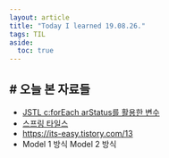 ```yaml
---
layout: article
title: "Today I learned 19.08.26."
tags: TIL
aside:
  toc: true
---
```

## # 오늘 본 자료들
- [JSTL c:forEach arStatus를 활용한 변수](https://jetalog.net/20)
- [스프링 타일스](https://gbsb.tistory.com/114)
- https://its-easy.tistory.com/13
- Model 1 방식 Model 2 방식